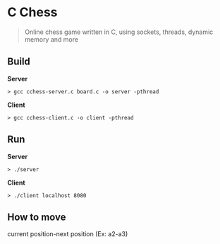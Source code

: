 # C Chess
> Online chess game written in C, using sockets, threads, dynamic memory and more

## Build
**Server**
```
> gcc cchess-server.c board.c -o server -pthread
```
**Client**
```
> gcc cchess-client.c -o client -pthread
```

## Run
**Server**
```
> ./server
```
**Client**
```
> ./client localhost 8080
```

## How to move
current position-next position (Ex: a2-a3)